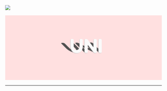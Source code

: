 <div align=left> 
    <a href="https://github.com/UNI-Team-Project">
        <img src="https://img.shields.io/badge/-Github-000000?style=flat&logo=Github">
    </a>  
</div>

![image](https://github.com/UNI-Team-Project/.github/blob/main/profile/logo.png?raw=true)

----------